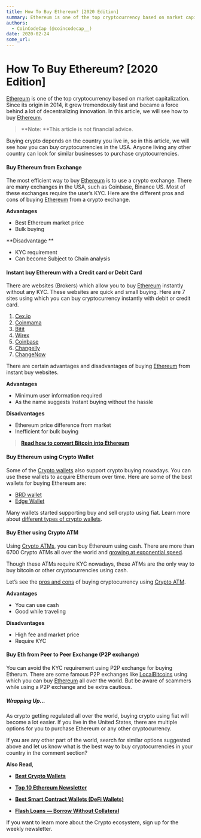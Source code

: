 ```yaml
---
title: How To Buy Ethereum? [2020 Edition]
summary: Ethereum is one of the top cryptocurrency based on market capitalization. Since its origin in 2014, it grew tremendously fast and became a force behind a lot of
authors:
  - CoinCodeCap (@coincodecap__)
date: 2020-02-24
some_url: 
---
```


# How To Buy Ethereum? [2020 Edition]


[Ethereum](https://blog.coincodecap.com/tag/ethereum/) is one of the top cryptocurrency based on market capitalization. Since its origin in 2014, it grew tremendously fast and became a force behind a lot of decentralizing innovation. In this article, we will see how to buy [Ethereum](https://blog.coincodecap.com/tag/ethereum/). 

> **Note: **This article is not financial advice. 

Buying crypto depends on the country you live in, so in this article, we will see how you can buy cryptocurrencies in the USA. Anyone living any other country can look for similar businesses to purchase cryptocurrencies. 

#### Buy Ethereum from Exchange

The most efficient way to buy [Ethereum](https://blog.coincodecap.com/tag/ethereum/) is to use a crypto exchange. There are many exchanges in the USA, such as Coinbase, Binance US. Most of these exchanges require the user’s KYC. Here are the different pros and cons of buying [Ethereum](https://blog.coincodecap.com/tag/ethereum/) from a crypto exchange.

**Advantages**

*   Best Ethereum market price
*   Bulk buying 

**Disadvantage **

*   KYC requirement
*   Can become Subject to Chain analysis 

#### Instant buy Ethereum with a Credit card or Debit Card

There are websites (Brokers) which allow you to buy [Ethereum](https://blog.coincodecap.com/tag/ethereum/) instantly without any KYC. These websites are quick and small buying. Here are 7 sites using which you can buy cryptocurrency instantly with debit or credit card. 

1.  [Cex.io](https://cex.io/)
2.  [Coinmama](https://www.coinmama.com/?utm_source=coincodecap.com)
3.  [Bitit](https://bitit.io/?utm_source=coincodecap.com)
4.  [Wirex](https://wirexapp.com/global?utm_source=coincodecap.com)
5.  [Coinbase](https://www.coinbase.com/?utm_source=coincodecap.com)
6.  [Changelly](https://changelly.com/?utm_source=coincodecap.com)
7.  [ChangeNow](https://changenow.io/?utm_source=coincodecap.com)

There are certain advantages and disadvantages of buying [Ethereum](https://blog.coincodecap.com/tag/ethereum/) from instant buy websites.

**Advantages**

*   Minimum user information required
*   As the name suggests Instant buying without the hassle

**Disadvantages**

*   Ethereum price difference from market
*   Inefficient for bulk buying

> [**Read how to convert Bitcoin into Ethereum**](https://blog.coincodecap.com/convert-bitcoin-best-crypto-exchange-services/)

#### Buy Ethereum using Crypto Wallet

Some of the [Crypto wallets](https://blog.coincodecap.com/tag/crypto-wallet/) also support crypto buying nowadays. You can use these wallets to acquire Ethereum over time. Here are some of the best wallets for buying Ethereum are:

*   [BRD wallet](https://brd.com/?utm_source=coincodecap.com)
*   [Edge Wallet](https://edge.app/?utm_source=coincodecap.com)

Many wallets started supporting buy and sell crypto using fiat. Learn more about [different types of crypto wallets](https://blog.coincodecap.com/different-types-of-crypto-wallets/).

#### Buy Ether using Crypto ATM

Using [Crypto ATMs](https://blog.coincodecap.com/tag/crypto-atm/), you can buy Ethereum using cash. There are more than 6700 Crypto ATMs all over the world and [growing at exponential speed](https://blog.coincodecap.com/bitcoin-atm-stats/). 

Though these ATMs require KYC nowadays, these ATMs are the only way to buy bitcoin or other cryptocurrencies using cash.

Let’s see the [pros and cons](https://blog.coincodecap.com/bitcoin-atm-pros-and-cons/) of buying cryptocurrency using [Crypto ATM](https://blog.coincodecap.com/tag/crypto-atm/). 

**Advantages**

*   You can use cash
*   Good while traveling

**Disadvantages**

*   High fee and market price
*   Require KYC

#### Buy Eth from Peer to Peer Exchange (P2P exchange) 

You can avoid the KYC requirement using P2P exchange for buying Etherum. There are some famous P2P exchanges like [LocalBitcoins](https://localbitcoins.com/?utm_source=coincodecap.com) using which you can buy [Ethereum](https://blog.coincodecap.com/tag/ethereum/) all over the world. But be aware of scammers while using a P2P exchange and be extra cautious. 

##### Wrapping Up…

As crypto getting regulated all over the world, buying crypto using fiat will become a lot easier. If you live in the United States, there are multiple options for you to purchase Ethereum or any other cryptocurrency.

If you are any other part of the world, search for similar options suggested above and let us know what is the best way to buy cryptocurrencies in your country in the comment section?

**Also Read**,

*   **[Best Crypto Wallets](https://blog.coincodecap.com/best-crypto-wallets-app/)**

*   [**Top 10 Ethereum Newsletter**](https://blog.coincodecap.com/ethereum-newsletters/)

*   **[Best Smart Contract Wallets (DeFi Wallets)](https://blog.coincodecap.com/best-smart-contract-wallet/)**

*   [**Flash Loans — Borrow Without Collateral**](https://blog.coincodecap.com/what-are-flash-loans-on-ethereum/)

If you want to learn more about the Crypto ecosystem, sign up for the weekly newsletter.